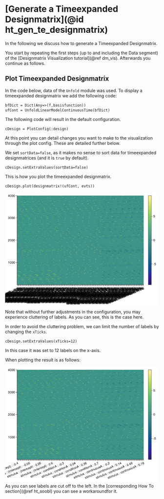 # [Generate a Timeexpanded Designmatrix](@id ht_gen_te_designmatrix)

In the following we discuss how to generate a Timeexpanded Designmatrix.

You start by repeating the first steps (up to and including the Data segment) of the [Designmatrix Visualization tutorial](@ref dm_vis).
Afterwards you continue as follows.

## Plot Timeexpanded Designmatrix

In the code below, data of the `Unfold` module was used.
To display a timeexpanded designmatrix we add the following code:
```
bfDict = Dict(Any=>(f,basisfunction))
ufCont = UnfoldLinearModelContinuousTime(bfDict)
```
The following code will result in the default configuration.
```
cDesign = PlotConfig(:design)
```
At this point you can detail changes you want to make to the visualization through the plot config. These are detailed further below. 

We set `sortData=false`, as it makes no sense to sort data for timeexpanded designmatrices (and it is `true` by default).
```
cDesign.setExtraValues(sortData=false)
```

This is how you plot the timeexpanded designmatrix.
```
cDesign.plot(designmatrix!(ufCont, evts))
```

![Default Timeexpanded Designmatrix](../images/designmatrix_te_default.png)
Note that without further adjustments in the configuration, you may experience cluttering of labels. 
As you can see, this is the case here. 

In order to avoid the cluttering problem, we can limit the number of labels by changing the `xTicks`.
```
cDesign.setExtraValues(xTicks=12)
```
In this case it was set to 12 labels on the x-axis.


When plotting the result is as follows:

![Label Limited Timeexpanded Designmatrix](../images/designmatrix_te_12_labels.png)
As you can see labels are cut off to the left.
In the [corresponding How To section](@ref ht_soobl) you can see a workaroundfor it.
